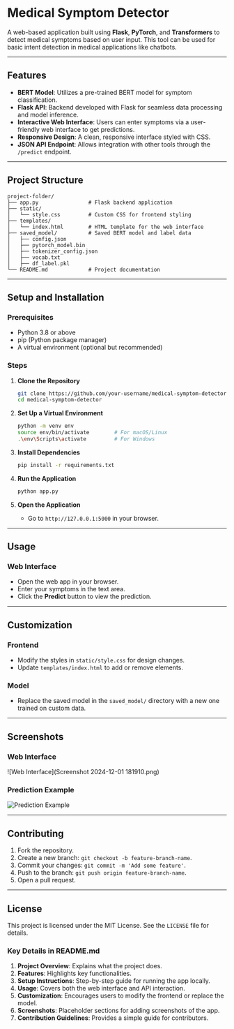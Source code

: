 
# Medical Symptom Detector

A web-based application built using **Flask**, **PyTorch**, and **Transformers** to detect medical symptoms based on user input. This tool can be used for basic intent detection in medical applications like chatbots.

---

## **Features**

- **BERT Model**: Utilizes a pre-trained BERT model for symptom classification.
- **Flask API**: Backend developed with Flask for seamless data processing and model inference.
- **Interactive Web Interface**: Users can enter symptoms via a user-friendly web interface to get predictions.
- **Responsive Design**: A clean, responsive interface styled with CSS.
- **JSON API Endpoint**: Allows integration with other tools through the `/predict` endpoint.

---

## **Project Structure**

```
project-folder/
├── app.py                # Flask backend application
├── static/
│   └── style.css         # Custom CSS for frontend styling
├── templates/
│   └── index.html        # HTML template for the web interface
├── saved_model/          # Saved BERT model and label data
│   ├── config.json
│   ├── pytorch_model.bin
│   ├── tokenizer_config.json
│   ├── vocab.txt
│   ├── df_label.pkl
└── README.md             # Project documentation
```

---

## **Setup and Installation**

### **Prerequisites**

- Python 3.8 or above
- pip (Python package manager)
- A virtual environment (optional but recommended)

### **Steps**

1. **Clone the Repository**
   ```bash
   git clone https://github.com/your-username/medical-symptom-detector.git
   cd medical-symptom-detector
   ```

2. **Set Up a Virtual Environment**
   ```bash
   python -m venv env
   source env/bin/activate        # For macOS/Linux
   .\env\Scripts\activate         # For Windows
   ```

3. **Install Dependencies**
   ```bash
   pip install -r requirements.txt
   ```

4. **Run the Application**
   ```bash
   python app.py
   ```

5. **Open the Application**
   - Go to `http://127.0.0.1:5000` in your browser.

---

## **Usage**

### **Web Interface**

- Open the web app in your browser.
- Enter your symptoms in the text area.
- Click the **Predict** button to view the prediction.

---

## **Customization**

### **Frontend**
- Modify the styles in `static/style.css` for design changes.
- Update `templates/index.html` to add or remove elements.

### **Model**
- Replace the saved model in the `saved_model/` directory with a new one trained on custom data.

---

## **Screenshots**

### **Web Interface**
![Web Interface](Screenshot 2024-12-01 181910.png)

### **Prediction Example**
![Prediction Example](path/to/screenshot2.png)

---

## **Contributing**

1. Fork the repository.
2. Create a new branch: `git checkout -b feature-branch-name`.
3. Commit your changes: `git commit -m 'Add some feature'`.
4. Push to the branch: `git push origin feature-branch-name`.
5. Open a pull request.

---

## **License**

This project is licensed under the MIT License. See the `LICENSE` file for details.


### **Key Details in README.md**
1. **Project Overview**: Explains what the project does.
2. **Features**: Highlights key functionalities.
3. **Setup Instructions**: Step-by-step guide for running the app locally.
4. **Usage**: Covers both the web interface and API interaction.
5. **Customization**: Encourages users to modify the frontend or replace the model.
6. **Screenshots**: Placeholder sections for adding screenshots of the app.
7. **Contribution Guidelines**: Provides a simple guide for contributors.

